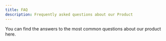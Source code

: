 ```yaml
---
title: FAQ
description: Frequently asked questions about our Product
---
```


You can find the answers to the most common questions about our product here.